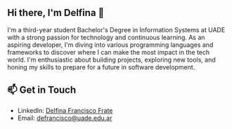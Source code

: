 ## Hi there, I'm Delfina 👋

I'm a third-year student Bachelor's Degree in Information Systems at UADE with a strong passion for technology and continuous learning. As an aspiring developer, I'm diving into various programming languages and frameworks to discover where I can make the most impact in the tech world. I'm enthusiastic about building projects, exploring new tools, and honing my skills to prepare for a future in software development.


## 📫 Get in Touch

- LinkedIn: [Delfina Francisco Frate](https://www.linkedin.com/in/delfina-francisco-frate-0416a4210/)
- Email: [defrancisco@uade.edu.ar](mailto:defrancisco@uade.edu.ar)

